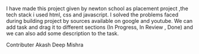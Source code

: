 I have made this project given by newton school as placement project ,the tech stack i used html, css and javascript.
I solved the problems faced during building project by sources available on google and youtube.
We can add task and drag it to different sections (In Progress, In Review , Done) and we can also add some description to the task.

Contributer
Akash Deep Mishra